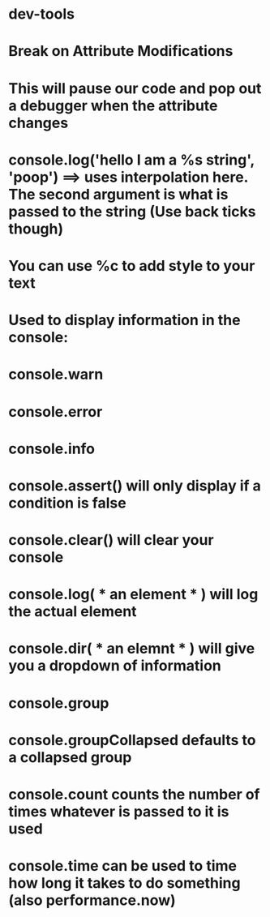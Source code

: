 # dev-tools

# Break on Attribute Modifications
#   This will pause our code and pop out a debugger when the  attribute changes 

# console.log('hello I am a %s string', 'poop') ==> uses interpolation here. The second argument is what is passed to the string (Use back ticks though)

# You can use %c to add style to your text

# Used to display information in the console: 
# console.warn
# console.error
# console.info

# console.assert() will only display if a condition is false

# console.clear() will clear your console

# console.log( * an element * ) will log the actual element 
# console.dir( * an elemnt * ) will give you a dropdown of information

# console.group
# console.groupCollapsed defaults to a collapsed group

# console.count counts the number of times whatever is passed to it is used

# console.time can be used to time how long it takes to do something (also performance.now)
